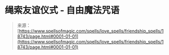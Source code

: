 <!--yml

分类: 未分类

日期: 2024-06-12 19:00:26

-->

# 绳索友谊仪式 - 自由魔法咒语

> 来源：[https://www.spellsofmagic.com/spells/love_spells/friendship_spells/18743/page.html#0001-01-01](https://www.spellsofmagic.com/spells/love_spells/friendship_spells/18743/page.html#0001-01-01)
